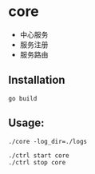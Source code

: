 # core

* 中心服务
* 服务注册
* 服务路由

## Installation

```
go build
```

## Usage:

```
./core -log_dir=./logs

./ctrl start core
./ctrl stop core
```
